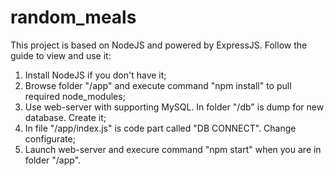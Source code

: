 # random_meals

This project is based on NodeJS and powered by ExpressJS. Follow the guide to view and use it:

1) Install NodeJS if you don't have it;
2) Browse folder "/app" and execute command "npm install" to pull required node_modules;
3) Use web-server with supporting MySQL. In folder "/db" is dump for new database. Create it;
4) In file "/app/index.js" is code part called "DB CONNECT". Change configurate;
5) Launch web-server and execure command "npm start" when you are in folder "/app".